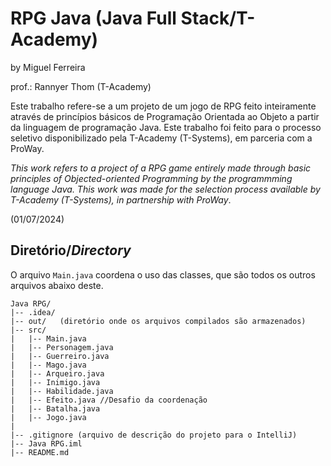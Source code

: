 # RPG Java (Java Full Stack/T-Academy)
by Miguel Ferreira

prof.: Rannyer Thom (T-Academy)

Este trabalho refere-se a um projeto de um jogo de RPG feito inteiramente através de princípios básicos de Programação Orientada ao Objeto a partir da linguagem de programação Java. Este trabalho foi feito para o processo seletivo disponibilizado pela T-Academy (T-Systems), em parceria com a ProWay.

*This work refers to a project of a RPG game entirely made through basic principles of Objected-oriented Programming by the programmming language Java. This work was made for the selection process available by T-Academy (T-Systems), in partnership with ProWay*.

(01/07/2024)

## Diretório/*Directory*

O arquivo `Main.java` coordena o uso das classes, que são todos os outros arquivos abaixo deste.

```
Java RPG/  
|-- .idea/
|-- out/   (diretório onde os arquivos compilados são armazenados)
|-- src/
|   |-- Main.java
|   |-- Personagem.java
|   |-- Guerreiro.java
|   |-- Mago.java
|   |-- Arqueiro.java
|   |-- Inimigo.java
|   |-- Habilidade.java
|   |-- Efeito.java //Desafio da coordenação
|   |-- Batalha.java
|   |-- Jogo.java
|
|-- .gitignore (arquivo de descrição do projeto para o IntelliJ)
|-- Java RPG.iml   
|-- README.md   
```
